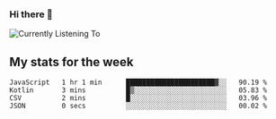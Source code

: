 ### Hi there 👋

![Currently Listening To](https://lastfm-recently-played.vercel.app/api?user=lynziee)

## My stats for the week
<!--START_SECTION:waka-->

```text
JavaScript   1 hr 1 min      ██████████████████████▓░░   90.19 %
Kotlin       3 mins          █▒░░░░░░░░░░░░░░░░░░░░░░░   05.83 %
CSV          2 mins          █░░░░░░░░░░░░░░░░░░░░░░░░   03.96 %
JSON         0 secs          ░░░░░░░░░░░░░░░░░░░░░░░░░   00.02 %
```

<!--END_SECTION:waka-->
